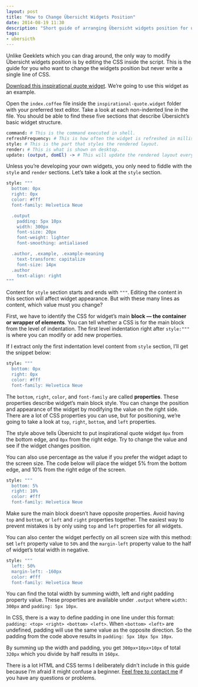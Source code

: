 ```yaml
---
layout: post
title: "How to Change Übersicht Widgets Position"
date: 2014-08-19 11:30
description: "Short guide of arranging Übersicht widgets position for users who have never written a single line of CSS before."
tags:
- ubersicth
---
```


Unlike Geeklets which you can drag around, the only way to modify Übersicht widgets position is by editing the CSS inside the script. This is the guide for you who want to change the widgets position but never write a single line of CSS.

<!-- more -->

[Download this inspirational quote widget](https://raw.githubusercontent.com/felixhageloh/uebersicht-widgets/master/inspirational-quote/inspirational-quote.widget.zip "Inspiration Quote Widget"). We’re going to use this widget as an example. 

Open the `index.coffee` file inside the `inspirational-quote.widget` folder with your preferred text editor. Take a look at each non-indented line in the file. You should be able to find these five sections that describe Übersicht’s basic widget structure.

``` coffeescript
command: # This is the command executed in shell.
refreshFrequency: # This is how often the widget is refreshed in milliseconds.
style: # This is the part that styles the rendered layout.
render: # This is what is shown on desktop.
update: (output, domEl) -> # This will update the rendered layout every time the widget is refreshed.
```

Unless you’re developing your own widgets, you only need to fiddle with the `style` and `render`  sections.  Let’s take a look at the `style` section.

``` coffeescript
style: """
  bottom: 0px
  right: 0px
  color: #fff
  font-family: Helvetica Neue

  .output
    padding: 5px 10px
    width: 300px
    font-size: 20px
    font-weight: lighter
    font-smoothing: antialiased

  .author, .example, .example-meaning
    text-transform: capitalize
    font-size: 14px
  .author
    text-align: right
"""
```

Content for `style` section starts and ends with `"""`. Editing the content in this section will affect widget appearance. But with these many lines as content, which value must you change?

First, we have to identify the CSS for widget’s main **block — the container or wrapper of elements**. You can tell whether a CSS is for the main block from the level of indentation. The first level indentation right after `style:"""` is where you can modify or add new properties.

If I extract only the first indentation level content from `style` section, I’ll get the snippet below:

``` coffeescript
style: """
  bottom: 0px
  right: 0px
  color: #fff
  font-family: Helvetica Neue
```

The `bottom`, `right`, `color`, and `font-family` are called **properties**. These properties describe widget’s main block style. You can change the position and appearance of the widget by modifying the value on the right side. There are a lot of CSS properties you can use, but for positioning, we’re going to take a look at `top`, `right`, `bottom`, and `left` properties.

The style above tells Übersicht to put inspirational quote widget `0px` from the bottom edge, and `0px` from the right edge. Try to change the value and see if the widget changes position.

You can also use percentage as the value if you prefer the widget adapt to the screen size. The code below will place the widget 5% from the bottom edge, and 10% from the right edge of the screen.

``` coffeescript
style: """
  bottom: 5%
  right: 10%
  color: #fff
  font-family: Helvetica Neue
```

Make sure the main block doesn’t have opposite properties. Avoid having `top` and `bottom`, or `left` and `right` properties together. The easiest way to prevent mistakes is by only using `top` and `left` properties for all widgets.

You can also center the widget perfectly on all screen size with this method: set `left` property value to `50%` and the `margin-left` property value to the half of widget’s total width in negative.

``` coffeescript
style: """
  left: 50%
  margin-left: -160px
  color: #fff
  font-family: Helvetica Neue
```

You can find the total width by summing width, left and right padding property value. These properties are available under `.output` where `width: 300px` and `padding: 5px 10px`.

In CSS, there is a way to define padding in one line under this format: `padding: <top> <right> <bottom> <left>`. When `<bottom> <left>`  are undefined, padding will use the same value as the opposite direction. So the padding from the code above results in `padding: 5px 10px 5px 10px`.

By summing up the width and padding, you get `300px+10px+10px` of total `320px` which you divide by half results in `160px`.

There is a lot HTML and CSS terms I deliberately didn’t include in this guide because I’m afraid it might confuse a beginner. [Feel free to contact me](http://sayzlim.net/contact "Contact - Sayz Lim") if you have any questions or problems.
